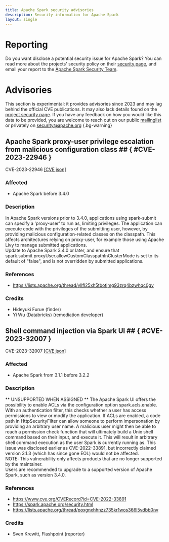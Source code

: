 ```yaml
---
title: Apache Spark security advisories
description: Security information for Apache Spark
layout: single
---
```


# Reporting

Do you want disclose a potential security issue for Apache Spark? You can read more about the projects' security policy on their [security page](https://spark.apache.org/security.html), and email your report to the [Apache Spark Security Team](mailto:security@spark.apache.org).

# Advisories

This section is experimental: it provides advisories since 2023 and may lag behind the official CVE publications. It may also lack details found on the [project security page](https://spark.apache.org/security.html). If you have any feedback on how you would like this data to be provided, you are welcome to reach out on our public [mailinglist](/mailinglist) or privately on [security@apache.org](mailto:security@apache.org)
{.bg-warning}

## Apache Spark proxy-user privilege escalation from malicious configuration class ## { #CVE-2023-22946 }

CVE-2023-22946 [\[CVE json\]](./CVE-2023-22946.cve.json)

### Affected

* Apache Spark before 3.4.0


### Description

<div>In Apache Spark versions prior to 3.4.0, applications using spark-submit can specify a 'proxy-user' to run as, limiting privileges. The application can execute code with the privileges of the submitting user, however, by providing malicious configuration-related classes on the classpath. This affects architectures relying on proxy-user, for example those using Apache Livy to manage submitted applications.</div><div>Update to Apache Spark 3.4.0 or later, and ensure that 
spark.submit.proxyUser.allowCustomClasspathInClusterMode is set to its 
default of "false", and is not overridden by submitted applications.<br></div>

### References
* https://lists.apache.org/thread/yllfl25xh5tbotjmg93zrq4bzwhqc0gv


### Credits
* Hideyuki Furue (finder)
* Yi Wu (Databricks) (remediation developer)


## Shell command injection via Spark UI ## { #CVE-2023-32007 }

CVE-2023-32007 [\[CVE json\]](./CVE-2023-32007.cve.json)

### Affected

* Apache Spark from 3.1.1 before 3.2.2


### Description

<div>** UNSUPPORTED WHEN ASSIGNED ** The Apache Spark UI offers the possibility to enable ACLs via the configuration option spark.acls.enable. With an authentication filter, this checks whether a user has access permissions to view or modify the application. If ACLs are enabled, a code path in HttpSecurityFilter can allow someone to perform impersonation by providing an arbitrary user name. A malicious user might then be able to reach a permission check function that will ultimately build a Unix shell command based on their input, and execute it. This will result in arbitrary shell command execution as the user Spark is currently running as. This issue was disclosed earlier as CVE-2022-33891, but incorrectly claimed version 3.1.3 (which has since gone EOL) would not be affected.</div><div>NOTE: This vulnerability only affects products that are no longer supported by the maintainer.</div><div>Users are recommended to upgrade to a supported version of Apache Spark, such as version 3.4.0.<br></div>

### References
* https://www.cve.org/CVERecord?id=CVE-2022-33891
* https://spark.apache.org/security.html
* https://lists.apache.org/thread/poxgnxhhnzz735kr1wos366l5vdbb0nv


### Credits
* Sven Krewitt, Flashpoint (reporter)
